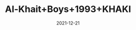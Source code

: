 ---
title: 'Al-Khait+Boys+1993+KHAKI'
date: '2021-12-21' 
metatag: '' 
inventory: '3.0' 
draft: false 
# meta description 
shortDescripton: 'Al-Khait+Boys+1993+KHAKI'
description: 'Boys'
longdescription: ''
featured: False
# product Price
price: '2730.0'
# Product Short Description
shortDescription: 'Al-Khait+Boys+1993+KHAKI'
productID: 'B470F201-6762-EC11-995F-005056B3A416'
type: 'products'
category: 'Boys' 
thumnailproduct: 'https://alkhait.eralive.net/images/products/B470F201-6762-EC11-995F-005056B3A4161.png' 
images:
  - image: 'images/products/B470F201-6762-EC11-995F-005056B3A4161.png'  
  - image: 'images/products/B470F201-6762-EC11-995F-005056B3A4162.png'  
  - image: 'images/products/B470F201-6762-EC11-995F-005056B3A4163.png'  
---